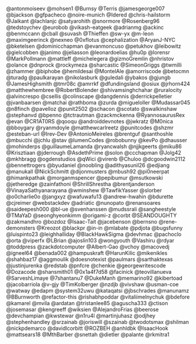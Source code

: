 @antonmoiseev
@mohsen1
@Burnsy
@Terris
@jamesgeorge007
@bjackson
@gfpacheco
@noire-munich
@Idered
@chris-hailstorm
@Jaikant
@lachlanjc
@satyarohith
@snormore
@Rosenberg96
@tedstoychev
@eurobob
@vikash-eatgeek
@adrianmg
@ackinc
@benmccann
@cball
@suvash
@Thieffen
@sw-yx
@m-leon
@maximgeerinck
@nexneo
@0xflotus
@cephalization
@AryanJ-NYC
@bketelsen
@dominicchapman
@evanmoncuso
@petukhov
@leibowitz
@gielcobben
@janimo
@jeliasson
@leonardoelias
@hu0p
@lorensr
@MarkPollmann
@mattleff
@michelegera
@gizmoGremlin
@nhristov
@olance
@dnprock
@rockymeza
@sharcastic
@SimeonGriggs
@twmilli
@zhammer
@biphobe
@hemildesai
@MontelAle
@amorriscode
@betocmn
@turadg
@paulkarayan
@nikolasburk
@guledali
@ybakos
@gjungb
@JamesHighsmith
@tmr08c
@amrrkf
@dfundingsland
@osiux
@jrhorn424
@matthewhembree
@RobertBolender
@shivamsinghchahar
@ruralocity
@alvincrespo
@csellis
@colinscape
@dangdennis
@derrickpelletier
@jvanbaarsen
@matchai
@rathboma
@zurda
@migueloller
@Mudassar045
@n8finch
@pavelloz
@punit2502
@schacon
@scotato
@swalkinshaw
@stephanvd
@bpenno
@tctrautman
@zackmckenna
@RyannosaurusRex
@evan
@CR1AT0RS
@qooqu
@androiddevnotes
@jwkratz
@M0nica
@bboygary
@ryanmdoyle
@matthewcarlreetz
@punitcodes
@shzmr
@esteban-url
@Irev-Dev
@AntonioMeireles
@brentguf
@santhoshle
@mbucchi
@jchlu
@stav
@lumenCodes
@robobunny
@kevPo
@dhausser
@mohinderps
@guillaumeLamanda
@ryancwalsh
@njjkgeerts
@miku86
@Krisztiaan
@jderrough
@AsdethPrime
@solon
@ccchapman
@Jolg42
@mkhbragg
@ogdenstudios
@qWici
@virenb
@Chuloo
@dcgoodwin2112
@bennettrogers
@byudaniel
@noobling
@adithyasunil26
@edjiang
@manukall
@NickSchmitt
@dijonmusters
@mbush92
@pi0neerpat
@himankpathak
@morganmspencer
@pepibumur
@msutkowski
@jetheredge
@zainfathoni
@ShrillShrestha
@brentjanderson
@VinayaSathyanarayana
@wminshew
@TawfikYasser
@slorber
@o0charlie0o
@jangxyz
@wafuwafu13
@andrew-hwahin
@bdurette
@cjreimer
@webstackdev
@adriatic
@nunopato
@renansoares
@saideepesh000
@bl-ue
@svenhanssen
@mudssrali
@sangheestyle
@TMaYaD
@seonghyeonkimm
@origami-z
@corbt
@SEANDOUGHTY
@zakmandhro
@bozdoz
@Isaac-Tait
@jacebenson
@bernsno
@rene-demonsters
@Kreozot
@blackpr
@in-in
@mlabate
@pdjota
@bugsfunny
@luispinto23
@leighhalliday
@BlackHawkSigma
@devhmac
@pachoclo
@orta
@viperfx
@LBrian
@ajoslin103
@wongyouth
@Vashiru
@rdyar
@toddpress
@zackdotcomputer
@Albert-Gao
@vchoy
@macovedj
@igneel64
@benada002
@hampuskraft
@HarunKilic
@mikenikles
@shahbaz17
@aggmoulik
@doesnotexist
@paulmars
@sarthaktexas
@justinjurenka
@redstab
@pnfcre
@chenkie
@georgewritescode
@Dozacode
@shansmith01
@0x1a4f7d58
@facinick
@teovillanueva
@SarveshLimaye
@7shantanu7
@DukeManh
@memarino92
@kibertoad
@jacobarriola
@v-gjy
@TimKolberger
@nzdjb
@vivshaw
@usman-coe
@watway
@edapm
@system32uwu
@kataqatsi
@jbschrades
@manunamz
@BBurnworth
@refactor-this
@rishabhpoddar
@vitaliimelnychuk
@bdefore
@kamarel
@mvila
@ardatan
@tristanlee85
@aguscha333
@ctison
@josemasar
@kengreeff
@wiksien
@AlejandroFrias
@beerose
@devchampian
@kwstewar
@n1ru4l
@martinjuhasz
@odjhey
@stephenhandley
@srzainab
@joriswill
@szainab
@twodotsmax
@shilman
@nickpdemarco
@davidlcorbitt
@ROZBEH
@anhldbk
@IsaacHook
@mattsears18
@MthBarber
@snettah
@dietler
@palante
@rkmitra1
